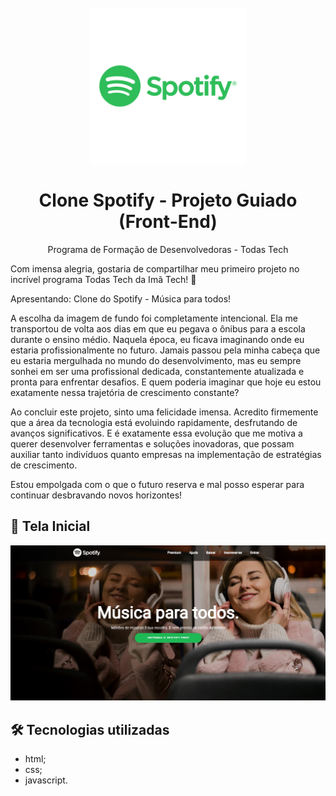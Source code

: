 <h1 align="center">
<br>
  <img src="logo-spotify.png" width="250px"  alt="spotify-clone-screen">
<br>
<br>
Clone Spotify - Projeto Guiado (Front-End)
</h1>

<p align="center"> Programa de Formação de Desenvolvedoras - Todas Tech</p>

Com imensa alegria, gostaria de compartilhar meu primeiro projeto no incrível programa Todas Tech da Imã Tech! 🌟 


Apresentando: Clone do Spotify - Música para todos! 


A escolha da imagem de fundo foi completamente intencional. Ela me transportou de volta aos dias em que eu pegava o ônibus para a escola durante o ensino médio. Naquela época, eu ficava imaginando onde eu estaria profissionalmente no futuro. Jamais passou pela minha cabeça que eu estaria mergulhada no mundo do desenvolvimento, mas eu sempre sonhei em ser uma profissional dedicada, constantemente atualizada e pronta para enfrentar desafios. E quem poderia imaginar que hoje eu estou exatamente nessa trajetória de crescimento constante?


Ao concluir este projeto, sinto uma felicidade imensa. Acredito firmemente que a área da tecnologia está evoluindo rapidamente, desfrutando de avanços significativos. E é exatamente essa evolução que me motiva a querer desenvolver ferramentas e soluções inovadoras, que possam auxiliar tanto indivíduos quanto empresas na implementação de estratégias de crescimento.


Estou empolgada com o que o futuro reserva e mal posso esperar para continuar desbravando novos horizontes!

## 🎨 Tela Inicial

<img src="./tela inicial.jpg" alt="tela">

## 🛠 Tecnologias utilizadas

- html;
- css;
- javascript.

